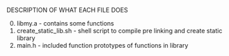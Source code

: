 DESCRIPTION OF WHAT EACH FILE DOES

0. libmy.a - contains some functions
1. create_static_lib.sh - shell script to compile pre linking and create static library
2. main.h - included function prototypes of functions in library
